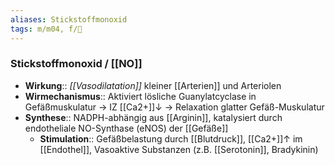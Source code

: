 ```yaml
---
aliases: Stickstoffmonoxid
tags: m/m04, f/🧪
---
```

### Stickstoffmonoxid / [[NO]]
- **Wirkung**:: *[[Vasodilatation]]* kleiner [[Arterien]] und Arteriolen
- **Wirmechanismus**:: Aktiviert lösliche Guanylatcyclase in Gefäßmuskulatur → IZ [[Ca2+]]↓ → Relaxation glatter Gefäß-Muskulatur
- **Synthese**:: NADPH-abhängig aus [[Arginin]], katalysiert durch endotheliale NO-Synthase (eNOS) der [[Gefäße]]
	- **Stimulation**:: Gefäßbelastung durch [[Blutdruck]], [[Ca2+]]↑ im [[Endothel]], Vasoaktive Substanzen (z.B. [[Serotonin]], Bradykinin)